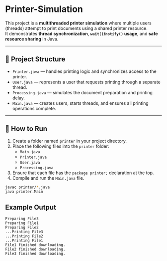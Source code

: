 # Printer-Simulation

This project is a **multithreaded printer simulation** where multiple users (threads) attempt to print documents using a shared printer resource.  
It demonstrates **thread synchronization**, **`wait()`/`notify()` usage**, and **safe resource sharing** in Java.

---

## 📂 Project Structure

- `Printer.java` — handles printing logic and synchronizes access to the printer.
- `User.java` — represents a user that requests printing through a separate thread.
- `Processing.java` — simulates the document preparation and printing delay.
- `Main.java` — creates users, starts threads, and ensures all printing operations complete.

---

## 🚀 How to Run

1. Create a folder named `printer` in your project directory.
2. Place the following files into the `printer` folder:
   - `Main.java`
   - `Printer.java`
   - `User.java`
   - `Processing.java`
3. Ensure that each file has the `package printer;` declaration at the top.
4. Compile and run the `Main.java` file.

```bash
javac printer/*.java
java printer.Main
```

## Example Output

```
Preparing File3
Preparing File1
Preparing File2
...Printing File3
...Printing File2
...Printing File1
File1 finished downloading.
File2 finished downloading.
File3 finished downloading.
``` 


